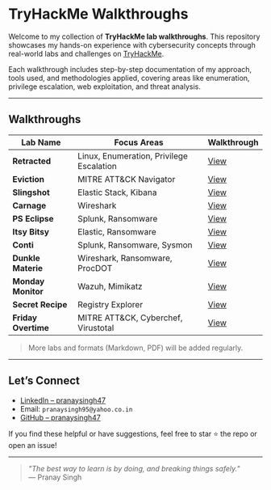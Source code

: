 # TryHackMe Walkthroughs

Welcome to my collection of **TryHackMe lab walkthroughs**. This repository showcases my hands-on experience with cybersecurity concepts through real-world labs and challenges on [TryHackMe](https://tryhackme.com/).

Each walkthrough includes step-by-step documentation of my approach, tools used, and methodologies applied, covering areas like enumeration, privilege escalation, web exploitation, and threat analysis.

---

## Walkthroughs

| Lab Name   | Focus Areas                                       | Walkthrough |
|--------------|-------------------------------------------------------|----------------|
| **Retracted** | Linux, Enumeration, Privilege Escalation             | [View](./Retracted.md)  |
| **Eviction**  | MITRE ATT&CK Navigator                               | [View](./Eviction.md)   |
| **Slingshot** | Elastic Stack, Kibana                                | [View](./Slingshot.md)  |
| **Carnage**   | Wireshark                                            | [View](./Carnage.md)    |
| **PS Eclipse**   | Splunk, Ransomware                                | [View](./PS_Eclipse.md)  |
| **Itsy Bitsy**   | Elastic, Ransomware                               | [View](./ItsyBitsy.md)  |
| **Conti**   | Splunk, Ransomware, Sysmon                             | [View](./Conti.md)  |
| **Dunkle Materie**   | Wireshark, Ransomware, ProcDOT                | [View](./Dunkle_Materie.md)  |
| **Monday Monitor**   | Wazuh, Mimikatz                               | [View](./Monday_Monitor.md)  |
| **Secret Recipe**   |  Registry Explorer                           | [View](./Secret_Recipe.md)  |
| **Friday Overtime**   |  MITRE ATT&CK, Cyberchef, Virustotal         | [View](./Friday_Overtime.md)  |

> More labs and formats (Markdown, PDF) will be added regularly.

---

## Let’s Connect

- [LinkedIn – pranaysingh47](https://linkedin.com/in/pranaysingh47)
- Email: `pranaysingh95@yahoo.co.in`
- [GitHub – pranaysingh47](https://github.com/pranaysingh47)

If you find these helpful or have suggestions, feel free to star ⭐ the repo or open an issue!

---

> _"The best way to learn is by doing, and breaking things safely."_  
> — Pranay Singh
